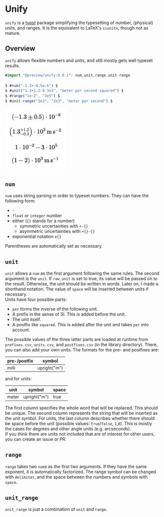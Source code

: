 # Unify
`unify` is a [typst](https://github.com/typst/typst) package simplifying the typesetting of number, (physical) units, and ranges. It is the equivalent to LaTeX's `siunitx`, though not as mature.


## Overview
`unify` allows flexible numbers and units, and still mostly gets well typeset results.
```ts
#import "@preview/unify:0.0.1": num,unit,range,unit-range

$ #num("-1.3+-0.5e-6") $
$ #unit("1.3+1.2-0.3e3", "meter per second squared") $
$ #range("1e-2", "3e5") $
$ #unit-range("1e3", "2e3", "meter per second") $
```
<img src="examples/overview.jpg" width="200">


## `num`
`num` uses string parsing in order to typeset numbers. They can have the following form:
- `-`
- `float` or `integer` number
- either (`{}` stands for a number)
    - symmetric uncertainties with `+-{}`
    - asymmetric uncertainties with `+{}-{}`
- exponential notation `e{}`

Parentheses are automatically set as necessary.


## `unit`
`unit` allows a `num` as the first argument following the same rules. The second argument is the `unit`. If `raw_unit` is set to true, its value will be passed on to the result. Otherwise, the unit should be written in words. Later on, I made a shorthand notation. The value of `space` will be inserted between units if necessary.  
Units have four possible parts:
- `per` forms the inverse of the following unit.
- A prefix in the sense of SI. This is added before the unit.
- The unit itself.
- A postfix like `squared`. This is added after the unit and takes `per` into account.

The possible values of the three latter parts are loaded at runtime from `prefixes.csv`, `units.csv`, and `postfixes.csv` (in the library directory). There, you can also add your own units. The formats for the pre- and postfixes are:

| pre-/postfix | symbol       |
| ------------ | ------------ |
| milli        | upright("m") |

and for units:

| unit  | symbol       | space |
| ----- | ------------ | ----- |
| meter | upright("m") | true  |

The first column specifies the whole word that will be replaced. This should be unique. The second column represents the string that will be inserted as the unit symbol. For units, the last column describes whether there should be space before the unit (possible values: `true`/`false`, `1`,`0`). This is mostly the cases for degrees and other angle units (e.g. arcseconds).  
If you think there are units not included that are of interest for other users, you can create an issue or PR.


## `range`
`range` takes two `num`s as the first two arguments. If they have the same exponent, it is automatically factorized. The range symbol can be changed with `delimiter`, and the space between the numbers and symbols with `space`.


## `unit_range`
`unit_range` is just a combination of `unit` and `range`.
